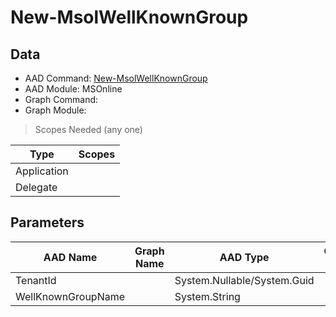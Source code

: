 # New-MsolWellKnownGroup

> 

## Data

+ AAD Command: [New-MsolWellKnownGroup](https://docs.microsoft.com/en-us/powershell/module/MSOnline/New-MsolWellKnownGroup)
+ AAD Module: MSOnline
+ Graph Command: [](https://docs.microsoft.com/en-us/powershell/module//)
+ Graph Module: 

> Scopes Needed (any one)

|Type|Scopes|
|---|---|
|Application||
|Delegate||

## Parameters

|AAD Name|Graph Name|AAD Type|Graph Type|Infos|
|---|---|---|---|---|
|TenantId||System.Nullable/System.Guid|||
|WellKnownGroupName||System.String|||

